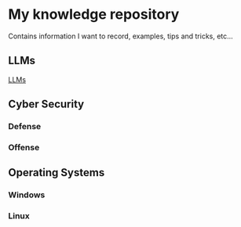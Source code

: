 
# My knowledge repository

Contains information I want to record, examples, tips and tricks, etc...

## LLMs

[LLMs](./llms/index.html)

## Cyber Security

### Defense

### Offense

## Operating Systems

### Windows

### Linux
